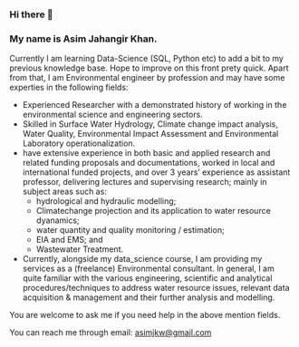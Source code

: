 ### Hi there 👋
### My name is Asim Jahangir Khan.
Currently I am learning Data-Science (SQL, Python etc) to add a bit to my previous knowledge base. Hope to improve on this front prety quick. 
Apart from that, I am Environmental engineer by profession and may have some experties in the following fields:
* Experienced Researcher with a demonstrated history of working in the environmental science and engineering sectors. 
* Skilled in Surface Water Hydrology, Climate change impact analysis, Water Quality, Environmental Impact Assessment and Environmental Laboratory operationalization.
* have extensive experience in both basic and applied research and related funding proposals and documentations, worked in local and international funded projects,  and over 3 years’ experience as assistant professor, delivering lectures and supervising research; mainly in subject areas such as:
  * hydrological and hydraulic modelling;
  * Climatechange projection and its application to water resource dyanamics; 
  * water quantity and quality monitoring / estimation;
  * EIA and EMS; and
  * Wastewater Treatment.
* Currently, alongside my data_science course, I am providing my services as a (freelance) Environmental consultant. 
In general, I am quite familiar with the various engineering, scientific and analytical procedures/techniques to address water resource issues, relevant data acquisition & management and their further analysis and modelling.

You are welcome to ask me if you need help in the above mention fields.

You can reach me through email: asimjkw@gmail.com 

